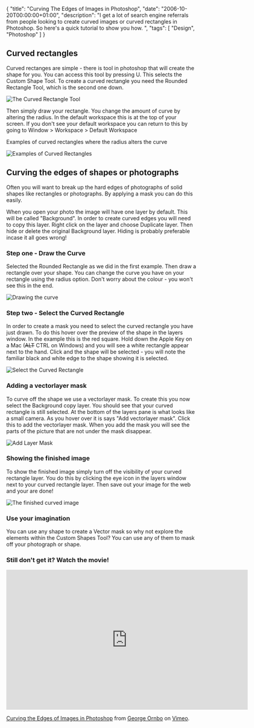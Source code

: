 {
  "title": "Curving The Edges of Images in Photoshop",
  "date": "2006-10-20T00:00:00+01:00",
  "description": "I get a lot of search engine referrals from people looking to create curved images or curved rectangles in Photoshop. So here's a quick tutorial to show you how. ",
  "tags": [
    "Design",
    "Photoshop"
  ]
}

## Curved rectangles

Curved rectanges are simple - there is tool in photoshop that will create the shape for you. You can access this tool by pressing U. This selects the Custom Shape Tool. To create a curved rectangle you need the Rounded Rectangle Tool, which is the second one down.

![The Curved Rectangle Tool][1] 

Then simply draw your rectangle. You change the amount of curve by altering the radius. In the default workspace this is at the top of your screen. If you don't see your default workspace you can return to this by going to Window > Workspace > Default Workspace

Examples of curved rectangles where the radius alters the curve

![Examples of Curved Rectangles][2] 

## Curving the edges of shapes or photographs

Often you will want to break up the hard edges of photographs of solid shapes like rectangles or photographs. By applying a mask you can do this easily.

When you open your photo the image will have one layer by default. This will be called "Background". In order to create curved edges you will need to copy this layer. Right click on the layer and choose Duplicate layer. Then hide or delete the original Background layer. Hiding is probably preferable incase it all goes wrong! 

### Step one - Draw the Curve

Selected the Rounded Rectangle as we did in the first example. Then draw a rectangle over your shape. You can change the curve you have on your rectangle using the radius option. Don't worry about the colour - you won't see this in the end.

![Drawing the curve][3] 

### Step two - Select the Curved Rectangle

In order to create a mask you need to select the curved rectangle you have just drawn. To do this hover over the preview of the shape in the layers window. In the example this is the red square. Hold down the Apple Key on a Mac (<strike>ALT</strike> CTRL on Windows) and you will see a white rectangle appear next to the hand. Click and the shape will be selected - you will note the familiar black and white edge to the shape showing it is selected. 

![Select the Curved Rectangle][4] 

### Adding a vectorlayer mask

To curve off the shape we use a vectorlayer mask. To create this you now select the Background copy layer. You should see that your curved rectangle is still selected. At the bottom of the layers pane is what looks like a small camera. As you hover over it is says "Add vectorlayer mask". Click this to add the vectorlayer mask. When you add the mask you will see the parts of the picture that are not under the mask disappear.

![Add Layer Mask][5] 

### Showing the finished image

To show the finished image simply turn off the visibility of your curved rectangle layer. You do this by clicking the eye icon in the layers window next to your curved rectangle layer. Then save out your image for the web and your are done!

![The finished curved image][6] 

### Use your imagination

You can use any shape to create a Vector mask so why not explore the elements within the Custom Shapes Tool? You can use any of them to mask off your photograph or shape.

### Still don't get it? Watch the movie!

<iframe src="http://player.vimeo.com/video/32934122?title=0&amp;byline=0&amp;portrait=0" width="640" height="370" frameborder="0" webkitAllowFullScreen mozallowfullscreen allowFullScreen></iframe><p><a href="http://vimeo.com/32934122">Curving the Edges of Images in Photoshop</a> from <a href="http://vimeo.com/shapeshed">George Ornbo</a> on <a href="http://vimeo.com">Vimeo</a>.</p>

 [1]: http://shapeshed.com/images/articles/rectangle_tool.jpg 
 [2]: http://shapeshed.com/images/articles/curved_rectangles.png 
 [3]: http://shapeshed.com/images/articles/draw_curve.jpg 
 [4]: http://shapeshed.com/images/articles/select_shape.jpg 
 [5]: http://shapeshed.com/images/articles/add_vector_mask.jpg 
 [6]: http://shapeshed.com/images/articles/final_curved_shape.jpg 

